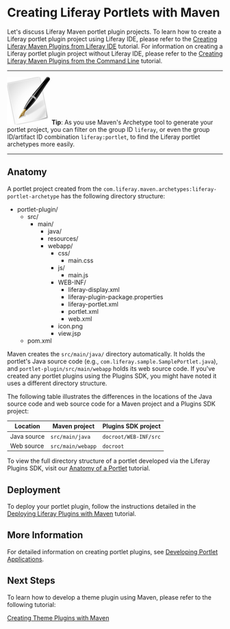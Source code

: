 # Creating Liferay Portlets with Maven [](id=creating-liferay-portlets-with-maven-lp-6-2-develop-tutorial)

Let's discuss Liferay Maven portlet plugin projects. To learn how to create a
Liferay portlet plugin project using Liferay IDE, please refer to the [Creating Liferay Maven Plugins from Liferay IDE](http://www.liferay.com)
tutorial. For information on creating a Liferay portlet plugin project without
Liferay IDE, please refer to the [Creating Liferay Maven Plugins from the Command Line](http://www.liferay.com)
tutorial.

---

![tip](../../images/tip-pen-paper.png) **Tip**: As you use Maven's Archetype
tool to generate your portlet project, you can filter on the group ID `liferay`,
or even the group ID/artifact ID combination `liferay:portlet`, to find the
Liferay portlet archetypes more easily. 

---

## Anatomy

A portlet project created from the
`com.liferay.maven.archetypes:liferay-portlet-archetype` has the following
directory structure: 

- portlet-plugin/
    - src/
        - main/
            - java/
            - resources/
            - webapp/
                - css/
                    - main.css
                - js/
                    - main.js
                - WEB-INF/
                    - liferay-display.xml
                    - liferay-plugin-package.properties
                    - liferay-portlet.xml
                    - portlet.xml
                    - web.xml
                - icon.png
                - view.jsp
    - pom.xml

Maven creates the `src/main/java/` directory automatically. It holds the
portlet's Java source code (e.g., `com.liferay.sample.SamplePortlet.java`), and
`portlet-plugin/src/main/webapp` holds its web source code. If you've created
any portlet plugins using the Plugins SDK, you might have noted it uses a
different directory structure. 

The following table illustrates the differences in the locations of the Java
source code and web source code for a Maven project and a Plugins SDK project: 

Location    | Maven project     | Plugins SDK project   |
----------- | ----------------- | --------------------- |
Java source | `src/main/java`   | `docroot/WEB-INF/src` |
Web source  | `src/main/webapp` | `docroot`             |

To view the full directory structure of a portlet developed via the Liferay
Plugins SDK, visit our [Anatomy of a Portlet](www.liferay.com) tutorial. 

## Deployment

To deploy your portlet plugin, follow the instructions detailed in the 
[Deploying Liferay Plugins with Maven](http://www.liferay.com) tutorial. 

## More Information

For detailed information on creating portlet plugins, see 
[Developing Portlet Applications](http://www.liferay.com). 

## Next Steps

To learn how to develop a theme plugin using Maven, please refer to the
following tutorial:

[Creating Theme Plugins with Maven](http://www.liferay.com)
